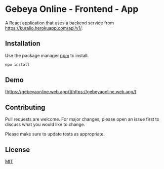 <!-- @format -->

# Gebeya Online - Frontend - App

A React application that uses a backend service from https://kuralio.herokuapp.com/api/v1/.

## Installation

Use the package manager [npm](https://www.npmjs.com/) to install.

```bash
npm install
```

## Demo

[https://gebeyaonline.web.app/](https://gebeyaonline.web.app/)

## Contributing

Pull requests are welcome. For major changes, please open an issue first to discuss what you would like to change.

Please make sure to update tests as appropriate.

## License

[MIT](https://choosealicense.com/licenses/mit/)
